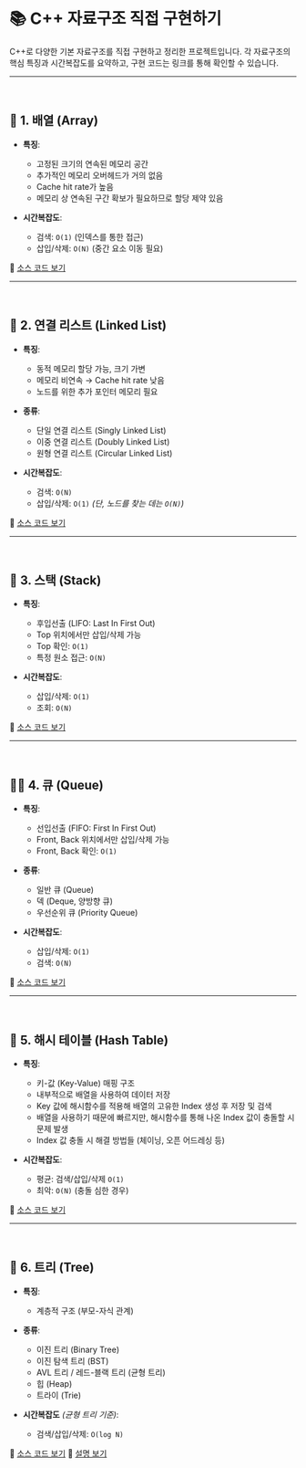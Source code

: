 # 📚 C++ 자료구조 직접 구현하기

C++로 다양한 기본 자료구조를 직접 구현하고 정리한 프로젝트입니다. 각 자료구조의 핵심 특징과 시간복잡도를 요약하고, 구현 코드는 링크를 통해 확인할 수 있습니다.

---
<br>

## 📌 1. 배열 (Array)

- **특징**:
  - 고정된 크기의 연속된 메모리 공간
  - 추가적인 메모리 오버헤드가 거의 없음
  - Cache hit rate가 높음
  - 메모리 상 연속된 구간 확보가 필요하므로 할당 제약 있음

- **시간복잡도**:
  - 검색: `O(1)` (인덱스를 통한 접근)
  - 삽입/삭제: `O(N)` (중간 요소 이동 필요)

🔗 [소스 코드 보기](https://github.com/kimkyungjae1112/DataStruct/blob/master/Array/Array.h)

---
<br>

## 🔗 2. 연결 리스트 (Linked List)

- **특징**:
  - 동적 메모리 할당 가능, 크기 가변
  - 메모리 비연속 → Cache hit rate 낮음
  - 노드를 위한 추가 포인터 메모리 필요

- **종류**:
  - 단일 연결 리스트 (Singly Linked List)
  - 이중 연결 리스트 (Doubly Linked List)
  - 원형 연결 리스트 (Circular Linked List)

- **시간복잡도**:
  - 검색: `O(N)`
  - 삽입/삭제: `O(1)` *(단, 노드를 찾는 데는 `O(N)`)*
  
🔗 [소스 코드 보기](https://github.com/kimkyungjae1112/DataStruct/blob/master/List/List.h)

---
<br>

## 🥞 3. 스택 (Stack)

- **특징**:
  - 후입선출 (LIFO: Last In First Out)
  - Top 위치에서만 삽입/삭제 가능
  - Top 확인: `O(1)`  
  - 특정 원소 접근: `O(N)`

- **시간복잡도**:
  - 삽입/삭제: `O(1)`
  - 조회: `O(N)`

🔗 [소스 코드 보기](https://github.com/kimkyungjae1112/DataStruct/tree/master/Stack/Stack.h)

---
<br>

## 🚶‍♂️ 4. 큐 (Queue)

- **특징**:
  - 선입선출 (FIFO: First In First Out)
  - Front, Back 위치에서만 삽입/삭제 가능
  - Front, Back 확인: `O(1)` 
  
- **종류**:
  - 일반 큐 (Queue)
  - 덱 (Deque, 양방향 큐)
  - 우선순위 큐 (Priority Queue)

- **시간복잡도**:
  - 삽입/삭제: `O(1)`
  - 검색: `O(N)`

🔗 [소스 코드 보기](https://github.com/kimkyungjae1112/DataStruct/blob/master/Queue/Queue.h)

---
<br>

## 🔑 5. 해시 테이블 (Hash Table)

- **특징**:
  - 키-값 (Key-Value) 매핑 구조
  - 내부적으로 배열을 사용하여 데이터 저장
  - Key 값에 해시함수를 적용해 배열의 고유한 Index 생성 후 저장 및 검색
  - 배열을 사용하기 때문에 빠르지만, 해시함수를 통해 나온 Index 값이 충돌할 시 문제 발생
  - Index 값 충돌 시 해결 방법들 (체이닝, 오픈 어드레싱 등)

- **시간복잡도**:
  - 평균: 검색/삽입/삭제 `O(1)`
  - 최악: `O(N)` (충돌 심한 경우)

🔗 [소스 코드 보기](https://github.com/kimkyungjae1112/DataStruct/blob/master/HashTable/HashTable.h)

---
<br>

## 🌳 6. 트리 (Tree)

- **특징**:
  - 계층적 구조 (부모-자식 관계)

- **종류**:
  - 이진 트리 (Binary Tree)
  - 이진 탐색 트리 (BST)
  - AVL 트리 / 레드-블랙 트리 (균형 트리)
  - 힙 (Heap)
  - 트라이 (Trie)

- **시간복잡도** *(균형 트리 기준)*:
  - 검색/삽입/삭제: `O(log N)`

🔗 [소스 코드 보기](https://github.com/kimkyungjae1112/DataStruct/blob/master/Tree/Tree.h)
🔗 [설명 보기](https://github.com/kimkyungjae1112/DataStruct/tree/master/Tree)
